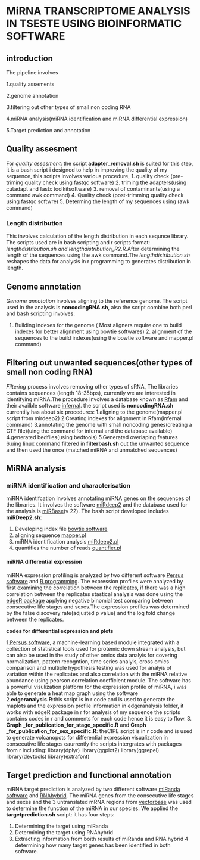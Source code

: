 # MiRNA TRANSCRIPTOME ANALYSIS IN TSESTE  USING BIOINFORMATIC SOFTWARE
## introduction
The pipeline involves 

1.quality assements

2.genome annotation

3.filtering out other types of small non coding RNA 

4.miRNA analysis(miRNA identification and miRNA differential expression)

5.Target prediction and annotation

## Quality assesment
For *quality assesment*: the script **adapter_removal.sh** is suited for this step, it is a bash script i designed to help in improving the quality of my sequence, this scripts involves various procedure, 1. quality check (pre-triming quality check using fastqc software)
                2. triming the adapters(using cutadapt and fastx toolkitsoftware)
                3. removal of contaminants(using a command awk command)
                4. Quality check (post-trimming quality check using fastqc softwre)
                5. Determing the length of my sequences using (awk command)
### Length distribution
This involves calculation of the length distribution in each sequnce library. The scripts used are in bash scripting and r scripts format: **lengthdistribution.sh* and *lengthdistribution_R2.R**.After determining the length of the sequences using the awk command.The *lengthdistribution.sh* reshapes the data for analysis in r programming to generates distribution in length. 

## Genome annotation 
*Genome annotation* involves aligning to the reference genome. The script used in the analysis is  **noncodingRNA.sh**, also the script combine both perl and bash scripting involves:
1. Building indexes for the genome ( Most aligners require one to build indexes for better alignment using bowtie softwares) 2. alignment of the sequences to the build indexes(using the bowtie software and mapper.pl command)

## Filtering out unwanted sequences(other types of small non coding RNA)
*Filtering* process involves removing other types of sRNA, The libraries contains sequences (length 18-35bps), currently we are interested in identifying miRNA.The procedure involves a database known as [Rfam](https://academic.oup.com/nar/article/46/D1/D335/4588106) and their availble software [infernal](http://eddylab.org/infernal/). the script used is  **noncodingRNA.sh** currentily has about six procedures:
1.aligning to the genome(mapper.pl script from mirdeep2)
2.Creating indexes for alignment in Rfam(infernal command)
3.annotating the genome with small noncoding genes(creating a GTF file)(uing the command for infernal and the database available)
4.generated bedfiles(using bedtools)
5.Generated overlaping features
6.uing linux command filtered in **filterbash.sh** out the unwanted sequence and then used the once (matched miRNA and unmatched sequences)

## MiRNA analysis
### miRNA identification and characterisation
miRNA identifcation involves annotating miRNA genes on the sequences of the libraries. It involves the software [miRdeep2](https://www.ncbi.nlm.nih.gov/pmc/articles/PMC3245920/) and the database used for the analysis is [miRBase](http://www.mirbase.org/)(v 22). The bash script developed includes **miRDeep2.sh**:
1. Developing index file [bowtie software](http://bowtie-bio.sourceforge.net/index.shtml) 
2. aligning sequence [mapper.pl](https://github.com/rajewsky-lab/mirdeep2)
3. miRNA identification analysis [miRdeep2.pl](https://github.com/rajewsky-lab/mirdeep2)
4. quantifies the number of reads [quantifier.pl](https://github.com/rajewsky-lab/mirdeep2)

#### miRNA differential expression
miRNA expression profiling is analyzed by two different software [Persus software](http://www.perseus-framework.org) and [R programming](https://cran.r-project.org/bin/windows/base/). The expression profiles were analyzed by first examining the correlation between the replicates, if there was a high correlation between the replicates stastical analysis was done using the [edgeR package](https://bioconductor.org/packages/release/bioc/html/edgeR.html) applying negative binomial test comparing between consecutive life stages and sexes.The expression profiles was determined by the false discovery rate(adjusted p value) and the log fold change between the replicates.

**codes for differential expression and plots** 

1.[Persus software](http://www.perseus-framework.org), a machine-learning based module  integrated with a collection of statistical tools  used for protemic down stream analysis, but can also be used in the study of other omics data analyis for covering normalization, pattern recogntion, time series analyis, cross omics comparison and multiple hypothesis testing   was used for analyis of variation within the replicates and also correlation with the miRNA relative abundance using pearson correlation coefficient module.
The software has a powerful visulization platform for the expression profile of miRNA, i was able to generate a heat map graph using the software  
2.**edgeranalysis.R**:this script is in r code and is used to generate the maplots and the expression profile information in edgeranalysis folder, it works with edgeR package in r for analysis of my sequence the scripts contains codes in r and comments for each code hence it is easy to flow. 
3. **Graph _for_publication_for_stage_specific.R** and **Graph _for_publication_for_sex_specific.R**: theCIPE
script is in r code and is used to generate volcanopots for differential expression visualization in consecutive life stages caurrently the scripts intergrates with packages from r including:
library(dplyr)
library(ggplot2)
library(ggrepel)
library(devtools)
library(extrafont)

## Target prediction and functional annotation
miRNA target prediction is analyzed by two different software [miRanda software](http://www.mirtoolsgallery.org/miRToolsGallery/node/1055) and [RNAhybrid](https://www.ncbi.nlm.nih.gov/pmc/articles/PMC1538877/). The miRNA genes from the consecutive life stages and sexes and the 3 untranslated mRNA regions from [vectorbase](https://www.vectorbase.org) was used to determine the function of the miRNA in our species. We applied the **targetprediction.sh** script: it has four steps:
1. Determining the target using miRanda
2. Determining the target using RNAhybrid 
3. Extracting information from boith results of miRanda and RNA hybrid 
4 determining how many target genes has been identified in both software.
